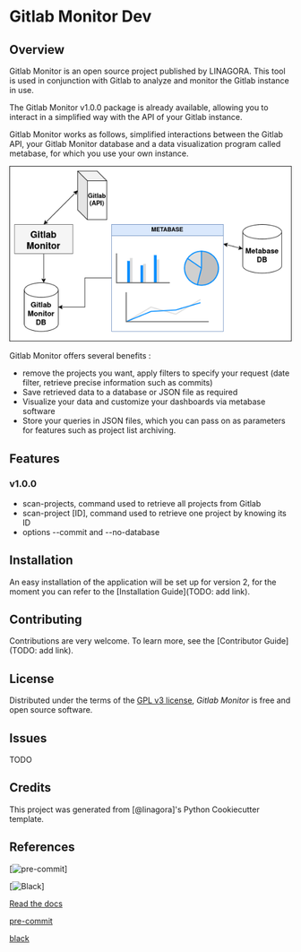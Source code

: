 # Gitlab Monitor Dev

## Overview

Gitlab Monitor is an open source project published by LINAGORA. This tool is used in conjunction with Gitlab to analyze and monitor the Gitlab instance in use.

The Gitlab Monitor v1.0.0 package is already available, allowing you to interact in a simplified way with the API of your Gitlab instance.

Gitlab Monitor works as follows, simplified interactions between the Gitlab API, your Gitlab Monitor database and a data visualization program called metabase, for which you use your own instance.

![Gitlab Monitor overview Diagram](docs/_static/gitlab_monitor.drawio.png)

Gitlab Monitor offers several benefits :
- remove the projects you want, apply filters to specify your request (date filter, retrieve precise information such as commits)
- Save retrieved data to a database or JSON file as required
- Visualize your data and customize your dashboards via metabase software
- Store your queries in JSON files, which you can pass on as parameters for features such as project list archiving.


## Features
### v1.0.0
- scan-projects, command used to retrieve all projects from Gitlab
- scan-project [ID], command used to retrieve one project by knowing its ID
- options --commit and --no-database


## Installation

An easy installation of the application will be set up for version 2, for the moment you can refer to the [Installation Guide](TODO: add link).

## Contributing

Contributions are very welcome.
To learn more, see the [Contributor Guide](TODO: add link).

## License

Distributed under the terms of the [GPL v3 license](LICENSE),
_Gitlab Monitor_ is free and open source software.

## Issues

TODO

## Credits

This project was generated from [@linagora]'s Python Cookiecutter template.

## References
[![pre-commit](https://img.shields.io/badge/pre--commit-enabled-brightgreen?logo=pre-commit&logoColor=white)]

[![Black](https://img.shields.io/badge/code%20style-black-000000.svg)]

[Read the docs](https://docs.readthedocs.com/platform/stable/)

[pre-commit](https://github.com/pre-commit/pre-commit)

[black](https://github.com/psf/black)